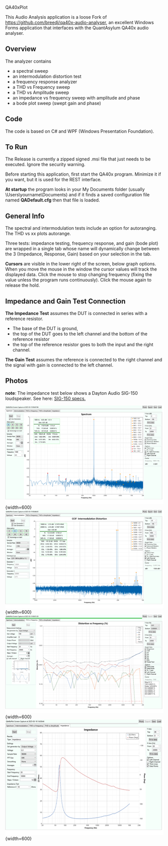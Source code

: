 QA40xPlot

This Audio Analysis application is a loose Fork of https://github.com/breedj/qa40x-audio-analyser, an excellent Windows Forms application
that interfaces with the QuantAsylum QA40x audio analyser.

## Overview

The analyzer contains 

- a spectral sweep
- an intermodulation distortion test
- a frequency response analyzer
- a THD vs Frequency sweep
- a THD vs Amplitude sweep
- an impedance vs frequency sweep with amplitude and phase
- a bode plot sweep (swept gain and phase)

## Code
The code is based on C# and WPF (Windows Presentation Foundation).

## To Run

The Release is currently a zipped signed .msi file that just needs to be executed. Ignore the security warning.

Before starting this application, first start the QA40x program. Minimize it if you want, but it is used for the
REST interface. 

**At startup** the program looks in your My Documents folder (usually \Users\yourname\Documents) and if it finds 
a saved configuration file named **QADefault.cfg** then that file is loaded.

## General Info

The spectral and intermodulation tests include an option for autoranging. The THD vs xx plots autorange.

Three tests: impedance testing, frequency response, and gain (bode plot) are wrapped in a single tab whose name
will dynamically change between the 3 (Impedance, Response, Gain) based on your selection in the tab.

**Cursors** are visible in the lower right of the screen, below graph options. When you move the mouse in the window
the cursor values will track the displayed data. Click the mouse to stop changing frequency (fixing the value unless the program runs
continuously). Click the mouse again to release the hold.

## Impedance and Gain Test Connection
**The Impedance Test** assumes the DUT is connected in series with a reference resistor. 

* The base of the DUT is ground, 
* the top of the DUT goes to the left channel and the bottom of the reference resistor
* the top of the reference resistor goes to both the input and the right channel.

**The Gain Test** assumes the reference is connected to the right channel and the signal with gain is connected to the left channel.

## Photos
__note__: The impedance test below shows a Dayton Audio SIG-150 loudspeaker. 
See here: [SIG-150 specs.](https://www.parts-express.com/pedocs/specs/295-652--dayton-audio-sig150-4-spec-sheet.pdf)

![spectrum](./QA40xPlot/Images/SpectralPlot.png){width=600}
![imd](./QA40xPlot/Images/CCIFImdPlot.png){width=600}
![thd vs freq](./QA40xPlot/Images/ThdVsFreq.png){width=600}
![impedance](./QA40xPlot/Images/ImpedancePlot.png){width=600}
